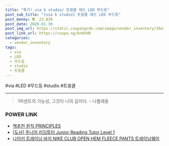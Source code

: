 ```yaml
--- 
title: "특가! via k studio/ 트윙클 레드 LED 무드등" 
post_sub_title: "[via k studio] 트윙클 레드 LED 무드등" 
post_money: ₩. 23,830 
post_date: 2020.01.30 
post_img_url: https://static.coupangcdn.com/image/vendor_inventory/39a7/41c996b66b6185117a2d24c1d0987f2c4d825ab3a3dad498d2ebff4f207d.jpg 
post_link_url: https://coupa.ng/bnHVdK 
categories: 
  - vendor_inventory 
tags: 
  - via 
  - LED 
  - 무드등 
  - studio 
  - 트윙클 
--- 
```

  #via #LED #무드등 #studio #트윙클 
<hr> 

> 1퍼센트의 가능성, 그것이 나의 길이다. – 나폴레옹 


### POWER LINK

* <a href="https://blog.naver.com/fasyy4321/221788753174" target="_blank">책추천 원칙 PRINCIPLES</a>
* <a href="https://blog.naver.com/santokki14/221786341358" target="_blank">[도서] 주니어 리딩튜터 Junior Reading Tutor Level 1</a>
* <a href="https://blog.naver.com/an0733/221785100574" target="_blank">나이키 트레이닝 바지 NIKE CLUB OPEN HEM FLEECE PANTS 트레이닝웨어</a>
